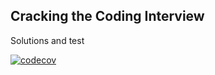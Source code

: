 ## Cracking the Coding Interview

Solutions and test

[![codecov](https://codecov.io/gh/verden11/interview/branch/master/graph/badge.svg?token=90JpLPQgh2)](https://codecov.io/gh/verden11/interview)
